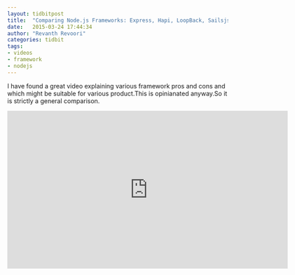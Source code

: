 ```yaml
---
layout: tidbitpost
title:  "Comparing Node.js Frameworks: Express, Hapi, LoopBack, Sailsjs and Meteor"
date:   2015-03-24 17:44:34
author: "Revanth Revoori"
categories: tidbit
tags:
- videos
- framework
- nodejs	
---
```

<div><p>I have found a great video explaining various framework pros and cons and which might be suitable for various product.This is opinianated anyway.So it is strictly a general comparison.</p></div>
<div class="video">
<iframe width="640" height="360" src="https://www.youtube.com/embed/WOVmr6CjgNw" frameborder="0" allowfullscreen></iframe>
</div>
<!--more-->
